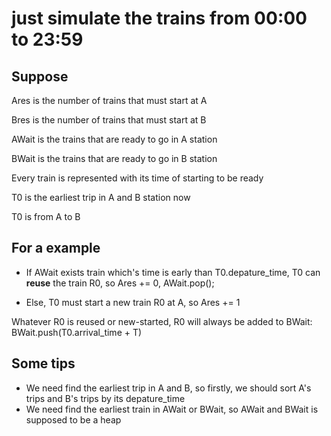 # just simulate the trains from 00:00 to 23:59
## Suppose
Ares is the number of trains that must start at A

Bres is the number of trains that must start at B

AWait is the trains that are ready to go in A station

BWait is the trains that are ready to go in B station

Every train is represented with its time of starting to be ready

T0 is the earliest trip in A and B station now 

T0 is from A to B

## For a example

* If AWait exists train which's time is early than T0.depature_time, 
T0 can **reuse** the train R0, so Ares += 0, AWait.pop();

* Else, T0 must start a new train R0 at A, so Ares += 1

Whatever R0 is reused or new-started, R0 will always be added to BWait: BWait.push(T0.arrival_time + T)

## Some tips
* We need find the earliest trip in A and B, so firstly, we should sort A's trips and B's trips by its depature_time
* We need find the earliest train in AWait or BWait, so AWait and BWait is supposed to be a heap
